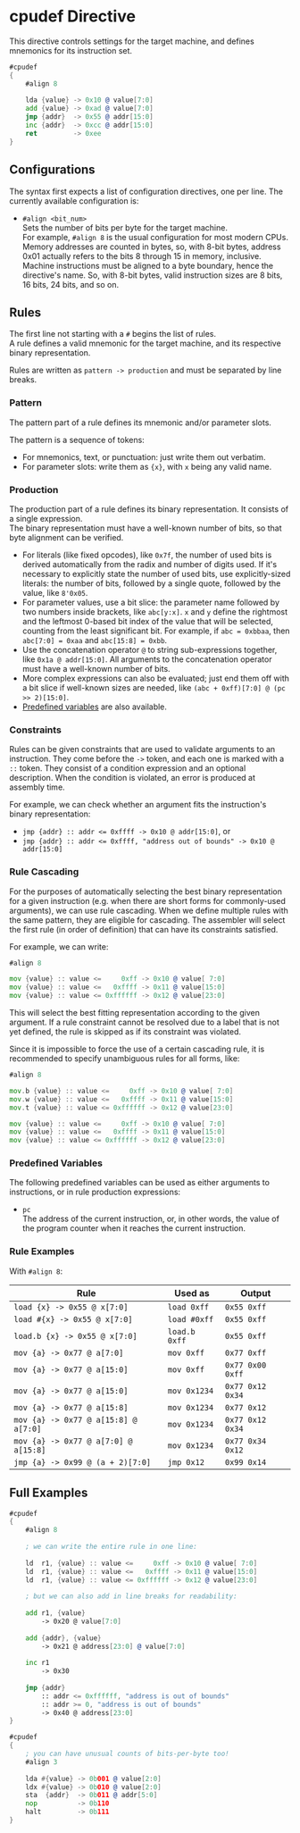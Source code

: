 # cpudef Directive

This directive controls settings for the target machine, and
defines mnemonics for its instruction set.

```asm
#cpudef
{
    #align 8
    
    lda {value} -> 0x10 @ value[7:0]
    add {value} -> 0xad @ value[7:0]
    jmp {addr}  -> 0x55 @ addr[15:0]
    inc {addr}  -> 0xcc @ addr[15:0]
    ret         -> 0xee
}
```

## Configurations

The syntax first expects a list of configuration directives, one per line.
The currently available configuration is:

- `#align <bit_num>`  
Sets the number of bits per byte for the target machine.  
For example, `#align 8` is the usual configuration for
most modern CPUs.  
Memory addresses are counted in bytes, so, with 8-bit bytes,
address 0x01 actually refers to the bits 8 through 15 in
memory, inclusive.  
Machine instructions must be aligned to a byte boundary,
hence the directive's name. So, with 8-bit bytes, valid
instruction sizes are 8 bits, 16 bits, 24 bits, and so on.

## Rules

The first line not starting with a `#` begins the list of rules.  
A rule defines a valid mnemonic for the target machine, and its
respective binary representation.

Rules are written as `pattern -> production` and must be separated
by line breaks.

### Pattern

The pattern part of a rule defines its mnemonic and/or parameter slots.

The pattern is a sequence of tokens:  
- For mnemonics, text, or punctuation: just write them out verbatim.
- For parameter slots: write them as `{x}`, with `x` being any valid name.

### Production

The production part of a rule defines its binary representation.
It consists of a single expression.  
The binary representation must have a well-known number of bits,
so that byte alignment can be verified.  
- For literals (like fixed opcodes), like `0x7f`, the number of used bits is derived automatically
from the radix and number of digits used. If it's necessary to explicitly state the
number of used bits, use explicitly-sized literals:
the number of bits, followed by a single quote, followed by the value, like `8'0x05`.
- For parameter values, use a bit slice:
the parameter name followed by two numbers inside brackets, like `abc[y:x]`.
`x` and `y` define the rightmost and the leftmost 0-based bit index
of the value that will be selected, counting from the least significant bit.
For example, if `abc = 0xbbaa`, then `abc[7:0] = 0xaa` and `abc[15:8] = 0xbb`.
- Use the concatenation operator `@` to string sub-expressions together, like
`0x1a @ addr[15:0]`. All arguments to the concatenation operator must have a
well-known number of bits.
- More complex expressions can also be evaluated; just end them off with a
bit slice if well-known sizes are needed, like `(abc + 0xff)[7:0] @ (pc >> 2)[15:0]`.
- [Predefined variables](#predefined-variables) are also available.

### Constraints

Rules can be given constraints that are used to validate arguments to an
instruction. They come before the `->` token, and each one is marked
with a `::` token. They consist of a condition expression and an
optional description. When the condition is violated, an error is produced
at assembly time.  

For example, we can check whether an argument fits the instruction's
binary representation:
- `jmp {addr} :: addr <= 0xffff -> 0x10 @ addr[15:0]`, or
- `jmp {addr} :: addr <= 0xffff, "address out of bounds" -> 0x10 @ addr[15:0]`

### Rule Cascading

For the purposes of automatically selecting the best binary
representation for a given instruction (e.g. when there are short
forms for commonly-used arguments), we can use rule cascading.
When we define multiple rules with the same pattern, they are
eligible for cascading. The assembler will select the first
rule (in order of definition) that can have its constraints satisfied.

For example, we can write:

```asm
#align 8

mov {value} :: value <=     0xff -> 0x10 @ value[ 7:0]
mov {value} :: value <=   0xffff -> 0x11 @ value[15:0]
mov {value} :: value <= 0xffffff -> 0x12 @ value[23:0]
```

This will select the best fitting representation according to
the given argument. If a rule constraint cannot be resolved
due to a label that is not yet defined, the rule is skipped as
if its constraint was violated.

Since it is impossible to force the use of a certain cascading
rule, it is recommended to specify unambiguous rules for all
forms, like:

```asm
#align 8

mov.b {value} :: value <=     0xff -> 0x10 @ value[ 7:0]
mov.w {value} :: value <=   0xffff -> 0x11 @ value[15:0]
mov.t {value} :: value <= 0xffffff -> 0x12 @ value[23:0]

mov {value} :: value <=     0xff -> 0x10 @ value[ 7:0]
mov {value} :: value <=   0xffff -> 0x11 @ value[15:0]
mov {value} :: value <= 0xffffff -> 0x12 @ value[23:0]
```

### Predefined Variables

The following predefined variables can be used as either arguments to
instructions, or in rule production expressions:
- `pc`  
The address of the current instruction, or, in other words, the
value of the program counter when it reaches the current instruction.

### Rule Examples

With `#align 8`:

Rule | Used as | Output
-----|---------|--------
```load {x} -> 0x55 @ x[7:0]``` | ```load 0xff``` | ```0x55 0xff```
```load #{x} -> 0x55 @ x[7:0]``` | ```load #0xff``` | ```0x55 0xff```
```load.b {x} -> 0x55 @ x[7:0]``` | ```load.b 0xff``` | ```0x55 0xff```
```mov {a} -> 0x77 @ a[7:0]``` | ```mov 0xff``` | ```0x77 0xff```
```mov {a} -> 0x77 @ a[15:0]``` | ```mov 0xff``` | ```0x77 0x00 0xff```
```mov {a} -> 0x77 @ a[15:0]``` | ```mov 0x1234``` | ```0x77 0x12 0x34```
```mov {a} -> 0x77 @ a[15:8]``` | ```mov 0x1234``` | ```0x77 0x12```
```mov {a} -> 0x77 @ a[15:8] @ a[7:0]``` | ```mov 0x1234``` | ```0x77 0x12 0x34```
```mov {a} -> 0x77 @ a[7:0] @ a[15:8]``` | ```mov 0x1234``` | ```0x77 0x34 0x12```
```jmp {a} -> 0x99 @ (a + 2)[7:0]``` | ```jmp 0x12``` | ```0x99 0x14```

## Full Examples

```asm
#cpudef
{
    #align 8
    
    ; we can write the entire rule in one line:
    
    ld  r1, {value} :: value <=     0xff -> 0x10 @ value[ 7:0]
    ld  r1, {value} :: value <=   0xffff -> 0x11 @ value[15:0]
    ld  r1, {value} :: value <= 0xffffff -> 0x12 @ value[23:0]
    
    ; but we can also add in line breaks for readability:
    
    add r1, {value}
        -> 0x20 @ value[7:0]
    
    add {addr}, {value}
        -> 0x21 @ address[23:0] @ value[7:0]
    
    inc r1
        -> 0x30
    
    jmp {addr}
        :: addr <= 0xffffff, "address is out of bounds"
        :: addr >= 0, "address is out of bounds"
        -> 0x40 @ address[23:0]
}
```

```asm
#cpudef
{
    ; you can have unusual counts of bits-per-byte too!
    #align 3
    
    lda #{value} -> 0b001 @ value[2:0]
    ldx #{value} -> 0b010 @ value[2:0]
    sta  {addr}  -> 0b011 @ addr[5:0]
    nop          -> 0b110
    halt         -> 0b111
}
```